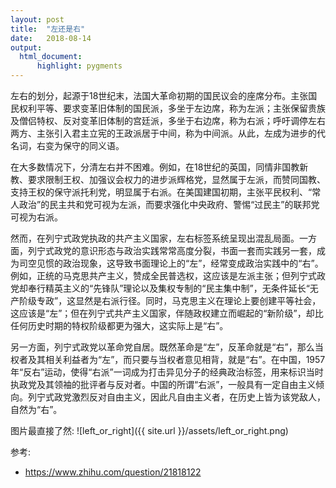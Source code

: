 ```yaml
---
layout: post
title:  "左还是右"
date:   2018-08-14
output:
  html_document:
      highlight: pygments
---
```


左右的划分，起源于18世纪末，法国大革命初期的国民议会的座席分布。主张国民权利平等、要求变革旧体制的国民派，多坐于左边席，称为左派；主张保留贵族及僧侣特权、反对变革旧体制的宫廷派，多坐于右边席，称为右派；呼吁调停左右两方、主张引入君主立宪的王政派居于中间，称为中间派。从此，左成为进步的代名词，右变为保守的同义语。


在大多数情况下，分清左右并不困难。例如，在18世纪的英国，同情非国教新教、要求限制王权、加强议会权力的进步派辉格党，显然属于左派，而赞同国教、支持王权的保守派托利党，明显属于右派。在美国建国初期，主张平民权利、“常人政治”的民主共和党可视为左派，而要求强化中央政府、警惕“过民主”的联邦党可视为右派。

然而，在列宁式政党执政的共产主义国家，左右标签系统呈现出混乱局面。一方面，列宁式政党的意识形态与政治实践常常高度分裂，书面一套而实践另一套，成为司空见惯的政治现象，这导致书面理论上的“左”，经常变成政治实践中的“右”。例如，正统的马克思共产主义，赞成全民普选权，这应该是左派主张；但列宁式政党却奉行精英主义的“先锋队”理论以及集权专制的“民主集中制”，无条件延长“无产阶级专政”，这显然是右派行径。同时，马克思主义在理论上要创建平等社会，这应该是“左”；但在列宁式共产主义国家，伴随政权建立而崛起的“新阶级”，却比任何历史时期的特权阶级都更为强大，这实际上是“右”。

另一方面，列宁式政党以革命党自居。既然革命是“左”，反革命就是“右”，那么当权者及其相关利益者为“左”，而只要与当权者意见相背，就是“右”。在中国，1957年“反右”运动，使得“右派”一词成为打击异见分子的经典政治标签，用来标识当时执政党及其领袖的批评者与反对者。中国的所谓“右派”，一般具有一定自由主义倾向。列宁式政党激烈反对自由主义，因此凡自由主义者，在历史上皆为该党敌人，自然为“右”。

图片最直接了然:
![left_or_right]({{ site.url }}/assets/left_or_right.png)


参考:
+ https://www.zhihu.com/question/21818122
